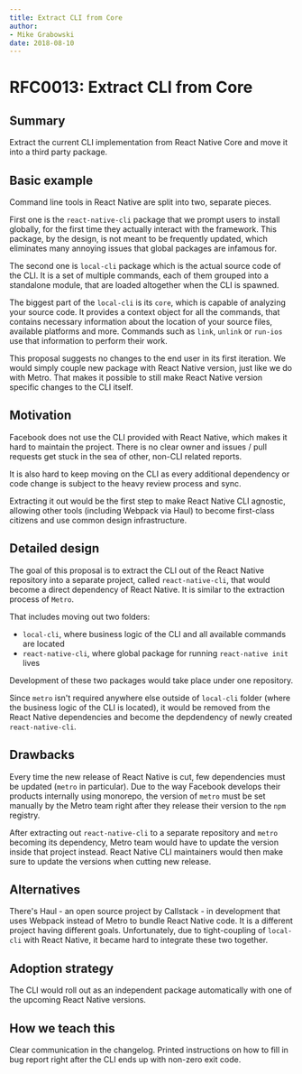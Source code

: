 ```yaml
---
title: Extract CLI from Core
author:
- Mike Grabowski
date: 2018-08-10
---
```


# RFC0013: Extract CLI from Core

## Summary

Extract the current CLI implementation from React Native Core and move it into a third party package.

## Basic example

Command line tools in React Native are split into two, separate pieces. 

First one is the `react-native-cli` package that we prompt users to install globally, for the first time they actually interact with the framework. This package, by the design, is not meant to be frequently updated, which eliminates many annoying issues that global packages are infamous for.

The second one is `local-cli` package which is the actual source code of the CLI. It is a set of multiple commands, each of them grouped into a standalone module, that are loaded altogether when the CLI is spawned. 

The biggest part of the `local-cli` is its `core`, which is capable of analyzing your source code. It provides a context object for all the commands, that contains necessary information about the location of your source files, available platforms and more. Commands such as `link`, `unlink` or `run-ios` use that information to perform their work.

This proposal suggests no changes to the end user in its first iteration. We would simply couple new package with React Native version, just like we do with Metro. That makes it possible to still make React Native version specific changes to the CLI itself. 

## Motivation

Facebook does not use the CLI provided with React Native, which makes it hard to maintain the project. There is no clear owner and issues / pull requests get stuck in the sea of other, non-CLI related reports.

It is also hard to keep moving on the CLI as every additional dependency or code change is subject to the heavy review process and sync.

Extracting it out would be the first step to make React Native CLI agnostic, allowing other tools (including Webpack via Haul) to become first-class citizens and use common design infrastructure.

## Detailed design

The goal of this proposal is to extract the CLI out of the React Native repository into a separate project, called `react-native-cli`, that would become a direct dependency of React Native. It is similar to the extraction process of `Metro`. 

That includes moving out two folders: 
- `local-cli`, where business logic of the CLI and all available commands are located
- `react-native-cli`, where global package for running `react-native init` lives

Development of these two packages would take place under one repository.

Since `metro` isn't required anywhere else outside of `local-cli` folder (where the business logic of the CLI is located), it would be removed from the React Native dependencies and become the depdendency of newly created `react-native-cli`.

## Drawbacks

Every time the new release of React Native is cut, few dependencies must be updated (`metro` in particular). Due to the way Facebook develops their products internally using monorepo, the version of `metro` must be set manually by the Metro team right after they release their version to the `npm` registry.

After extracting out `react-native-cli` to a separate repository and `metro` becoming its dependency, Metro team would have to update the version inside that project instead. React Native CLI maintainers would then make sure to update the versions when cutting new release.

## Alternatives

There's Haul - an open source project by Callstack - in development that uses Webpack instead of Metro to bundle React Native code. It is a different project having different goals. Unfortunately, due to tight-coupling of `local-cli` with React Native, it became hard to integrate these two together.

## Adoption strategy

The CLI would roll out as an independent package automatically with one of the upcoming React Native versions.

## How we teach this

Clear communication in the changelog. Printed instructions on how to fill in bug report right after the CLI ends up with non-zero exit code.
